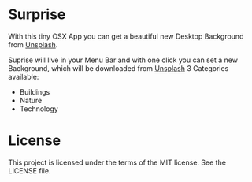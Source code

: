 # Surprise
With this tiny OSX App you can get a beautiful new Desktop Background from [Unsplash](http://Unsplash.com).

Suprise will live in your Menu Bar and with one click you can set a new Background, which will be downloaded from [Unsplash](http://Unsplash.com) 
3 Categories available:
- Buildings
- Nature
- Technology
# License
This project is licensed under the terms of the MIT license. See the LICENSE file.
